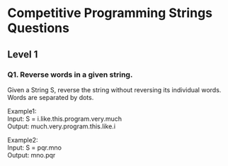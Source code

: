 # Competitive Programming Strings Questions  

## Level 1

### Q1.	Reverse words in a given string.  

Given a String S, reverse the string without reversing its individual words. Words are separated by dots.  

Example1:  
Input: S = i.like.this.program.very.much  
Output: much.very.program.this.like.i  

Example2:  
Input: S = pqr.mno  
Output: mno.pqr 


 

